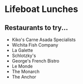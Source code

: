 # Lifeboat Lunches

## Restaurants to try...
 - Kiko's Carne Asada Specialists
 - Wichita Fish Company
 - La Galette
 - Schlotzky's
 - George's French Bistro
 - Le Monde
 - The Monarch
 - The Anchor
